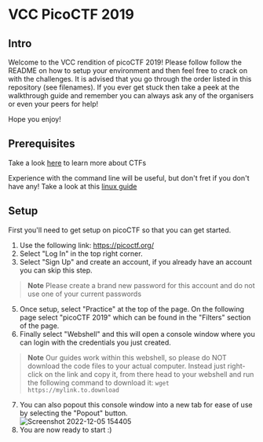 # VCC PicoCTF 2019

## Intro

Welcome to the VCC rendition of picoCTF 2019! Please follow follow the README on how to setup your environment and then feel free to crack on with the challenges. It is advised that you go through the order listed in this repository (see filenames). If you ever get stuck then take a peek at the walkthrough guide and remember you can always ask any of the organisers or even your peers for help!

Hope you enjoy!

## Prerequisites

Take a look [here](https://vintrae.github.io/How-To-CTF/) to learn more about CTFs 

Experience with the command line will be useful, but don't fret if you don't have any! Take a look at this [linux guide](https://vintrae.github.io/How-To-CTF/linux_guide)

## Setup

First you'll need to get setup on picoCTF so that you can get started. 
1. Use the following link: https://picoctf.org/
2. Select "Log In" in the top right corner.
3. Select "Sign Up" and create an account, if you already have an account you can skip this step. 
> **Note** Please create a brand new password for this account and do not use one of your current passwords
5. Once setup, select "Practice" at the top of the page. On the following page select "picoCTF 2019" which can be found in the "Filters" section of the page.
6. Finally select "Webshell" and this will open a console window where you can login with the credentials you just created.
> **Note** Our guides work within this webshell, so please do NOT download the code files to your actual computer. Instead just right-click on the link and copy it, from there head to your webshell and run the following command to download it: `wget https://mylink.to.download`
7. You can also popout this console window into a new tab for ease of use by selecting the "Popout" button. <br />![Screenshot 2022-12-05 154405](https://user-images.githubusercontent.com/72796129/205682931-f870034f-e621-4ba3-987a-00453eec8113.png)
8. You are now ready to start :)
